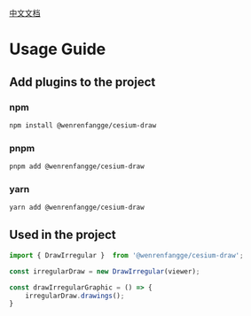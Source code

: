<!--
 * @Author: 闻人放歌 wenrenfangge@gmail.com
 * @Date: 2024-10-21 09:15:24
 * @LastEditors: 闻人放歌 wenrenfangge@gmail.com
 * @LastEditTime: 2024-10-21 19:59:19
 * @FilePath: /cesiumDraw/Users/wenrenfangge/Documents/wenrenfangge-studio/frontEnd/cesium-draw/README.md
 * @Description: 英文文档
-->

[中文文档](/README-zh.md)

# Usage Guide

## Add plugins to the project

### npm

  ```bash
  npm install @wenrenfangge/cesium-draw
  ```

### pnpm

  ```bash
  pnpm add @wenrenfangge/cesium-draw
  ```

### yarn

  ```bash
  yarn add @wenrenfangge/cesium-draw
  ```

## Used in the project

```ts
import { DrawIrregular }  from '@wenrenfangge/cesium-draw';

const irregularDraw = new DrawIrregular(viewer);

const drawIrregularGraphic = () => {
    irregularDraw.drawings();
}
```
